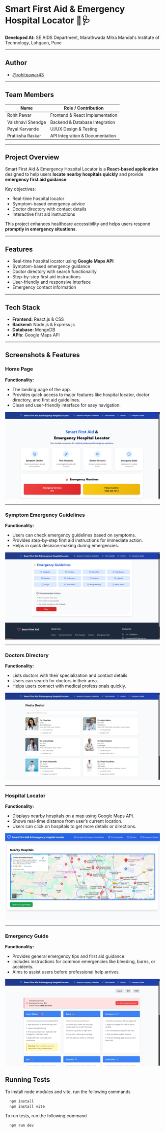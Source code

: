 # Smart First Aid & Emergency Hospital Locator 🏥🩺

**Developed At:** SE AIDS Department, Marathwada Mitra Mandal's Institute of Technology, Lohgaon, Pune  

---


## Author

- [@rohitpawar43](https://github.com/rohitpawar43)

---

## Team Members

| Name               | Role / Contribution                     |
|-------------------|----------------------------------------|
| Rohit Pawar        | Frontend & React Implementation        |
| Vaishnavi Shendge  | Backend & Database Integration         |
| Payal Karvande     | UI/UX Design & Testing                 |
| Pratiksha Raskar   | API Integration & Documentation        |

---

## Project Overview

Smart First Aid & Emergency Hospital Locator is a **React-based application** designed to help users **locate nearby hospitals quickly** and provide **emergency first aid guidance**.  

Key objectives:  
- Real-time hospital locator  
- Symptom-based emergency advice  
- Doctor directory with contact details  
- Interactive first aid instructions  

This project enhances healthcare accessibility and helps users respond **promptly in emergency situations**.

---



## Features

- Real-time hospital locator using **Google Maps API**  
- Symptom-based emergency guidance  
- Doctor directory with search functionality  
- Step-by-step first aid instructions  
- User-friendly and responsive interface  
- Emergency contact information  

---

## Tech Stack

- **Frontend:** React.js & CSS
- **Backend:** Node.js & Express.js   
- **Database:** MongoDB  
- **APIs:** Google Maps API    


------

## Screenshots & Features

### Home Page  
  
**Functionality:**  
- The landing page of the app.  
- Provides quick access to major features like hospital locator, doctor directory, and first aid guidelines.  
- Clean and user-friendly interface for easy navigation.
  
![Home Page](Home_page.png)

---

### Symptom Emergency Guidelines  
  
**Functionality:**  
- Users can check emergency guidelines based on symptoms.  
- Provides step-by-step first aid instructions for immediate action.  
- Helps in quick decision-making during emergencies.

 ![Symptom Emergency Guidelines](Symptom_Emergency_Gidelines.png)

---

### Doctors Directory  
  
**Functionality:**  
- Lists doctors with their specialization and contact details.  
- Users can search for doctors in their area.  
- Helps users connect with medical professionals quickly.

 ![Doctors Directory](Doctors.png)

---

### Hospital Locator  
  
**Functionality:**  
- Displays nearby hospitals on a map using Google Maps API.  
- Shows real-time distance from user’s current location.  
- Users can click on hospitals to get more details or directions.

![Hospital Locator](Hospital_locator.jpg)

---

### Emergency Guide  
  
**Functionality:**  
- Provides general emergency tips and first aid guidance.  
- Includes instructions for common emergencies like bleeding, burns, or accidents.  
- Aims to assist users before professional help arrives.

 ![Emergency Guide](Emergency_Guide.png)



## Running Tests

To install node modules and vite, run the following commands

```bash
  npm install
  npm install vite
```

To run tests, run the following command

```bash
  npm run dev
```





